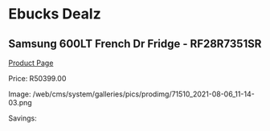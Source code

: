 
# Ebucks Dealz
## Samsung 600LT French Dr Fridge - RF28R7351SR
[Product Page](https://www.ebucks.com/web/shop/productSelected.do?prodId=1209688489&catId=704986856)

Price: R50399.00

Image: /web/cms/system/galleries/pics/prodimg/71510_2021-08-06_11-14-03.png

Savings: 


	